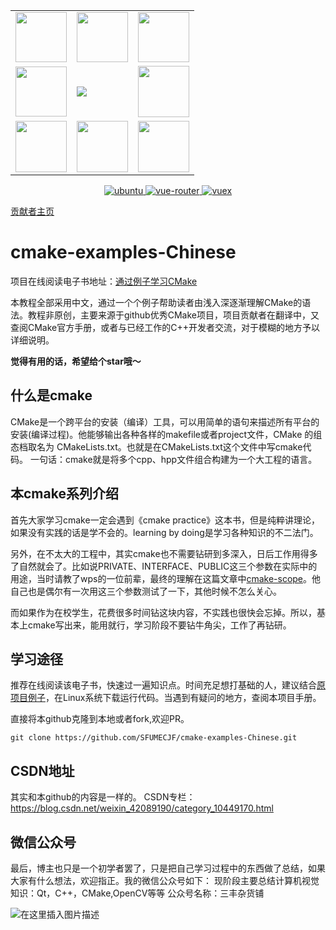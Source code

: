 <table border="0" width="10%" align="center">
  <tr>
    <td><img src="https://img1.github.io/tmp/1.jpg" height="80" width="82"></td>
    <td><img src="https://img1.github.io/tmp/2.jpg" height="80" width="82"></td>
    <td><img src="https://img1.github.io/tmp/3.jpg" height="80" width="82"></td>
  </tr>
  <tr>
    <td><img src="https://img1.github.io/tmp/4.jpg" height="80" width="82"></td>
    <td><img src="https://img.shields.io/github/stars/SFUMECJF/cmake-examples-Chinese.svg?style=social"></td>
    <td><img src="https://img1.github.io/tmp/6.jpg" height="82" width="82"></td>
  </tr>
   <tr>
    <td><img src="https://img1.github.io/tmp/7.jpg" height="82" width="82"></td>
    <td><img src="https://img1.github.io/tmp/8.jpg" height="82" width="82"></td>
    <td><img src="https://img1.github.io/tmp/9.jpg" height="82" width="82"></td>
  </tr>
</table>

<p align="center">
  <a href="https://github.com/vuejs/vue">
    <img src="https://img.shields.io/badge/ubuntu-1604/1804/2004-brightgreen.svg" alt="ubuntu">
  </a>
  <a href="https://github.com/vuejs/vue-router">
    <img src="https://img.shields.io/badge/Language-C++--shell-brightred.svg" alt="vue-router">
  </a>
  <a href="https://github.com/vuejs/vuex">
    <img src="https://img.shields.io/badge/学习方式-在线阅读-brightgreen.svg" alt="vuex">
  </a>
</p>  

[贡献者主页](https://bye-lemon.github.io/)

# cmake-examples-Chinese

项目在线阅读电子书地址：[通过例子学习CMake](https://sfumecjf.github.io/cmake-examples-Chinese/)

本教程全部采用中文，通过一个个例子帮助读者由浅入深逐渐理解CMake的语法。教程非原创，主要来源于github优秀CMake项目，项目贡献者在翻译中，又查阅CMake官方手册，或者与已经工作的C++开发者交流，对于模糊的地方予以详细说明。


**觉得有用的话，希望给个star哦～**
##  什么是cmake
CMake是一个跨平台的安装（编译）工具，可以用简单的语句来描述所有平台的安装(编译过程)。他能够输出各种各样的makefile或者project文件，CMake 的组态档取名为 CMakeLists.txt。也就是在CMakeLists.txt这个文件中写cmake代码。
一句话：cmake就是将多个cpp、hpp文件组合构建为一个大工程的语言。
##  本cmake系列介绍
首先大家学习cmake一定会遇到《cmake practice》这本书，但是纯粹讲理论，如果没有实践的话是学不会的。learning by doing是学习各种知识的不二法门。



另外，在不太大的工程中，其实cmake也不需要钻研到多深入，日后工作用得多了自然就会了。比如说PRIVATE、INTERFACE、PUBLIC这三个参数在实际中的用途，当时请教了wps的一位前辈，最终的理解在这篇文章中[cmake-scope](https://github.com/SFUMECJF/cmake-examples-Chinese/blob/main/CMake-scope.md)。他自己也是偶尔有一次用这三个参数测试了一下，其他时候不怎么关心。

而如果作为在校学生，花费很多时间钻这块内容，不实践也很快会忘掉。所以，基本上cmake写出来，能用就行，学习阶段不要钻牛角尖，工作了再钻研。

## 学习途径

推荐在线阅读该电子书，快速过一遍知识点。时间充足想打基础的人，建议结合[原项目例子](https://github.com/ttroy50/cmake-examples)，在Linux系统下载运行代码。当遇到有疑问的地方，查阅本项目手册。



直接将本github克隆到本地或者fork,欢迎PR。

```shell
git clone https://github.com/SFUMECJF/cmake-examples-Chinese.git
```
##  CSDN地址
其实和本github的内容是一样的。
CSDN专栏：https://blog.csdn.net/weixin_42089190/category_10449170.html

##  微信公众号
最后，博主也只是一个初学者罢了，只是把自己学习过程中的东西做了总结，如果大家有什么想法，欢迎指正。我的微信公众号如下：
现阶段主要总结计算机视觉知识：Qt，C++，CMake,OpenCV等等
公众号名称：三丰杂货铺

![在这里插入图片描述](https://img-blog.csdnimg.cn/20200529103009878.gif#pic_center)
